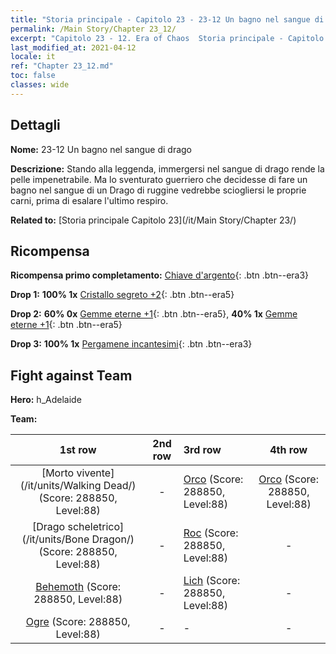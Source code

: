 ```yaml
---
title: "Storia principale - Capitolo 23 - 23-12 Un bagno nel sangue di drago"
permalink: /Main Story/Chapter 23_12/
excerpt: "Capitolo 23 - 12. Era of Chaos  Storia principale - Capitolo 23_12. 23-12 Un bagno nel sangue di drago"
last_modified_at: 2021-04-12
locale: it
ref: "Chapter 23_12.md"
toc: false
classes: wide
---
```


## Dettagli

 **Nome:** 23-12 Un bagno nel sangue di drago

 **Descrizione:** Stando alla leggenda, immergersi nel sangue di drago rende la pelle impenetrabile. Ma lo sventurato guerriero che decidesse di fare un bagno nel sangue di un Drago di ruggine vedrebbe sciogliersi le proprie carni, prima di esalare l'ultimo respiro.

 **Related to:** [Storia principale Capitolo 23](/it/Main Story/Chapter 23/)

## Ricompensa

 **Ricompensa primo completamento:** [Chiave d'argento](/it/Items/con_693/){: .btn .btn--era3}

 **Drop 1:** **100% 1x** [Cristallo segreto +2](/it/Items/mat_80/){: .btn .btn--era5}

 **Drop 2:** **60% 0x** [Gemme eterne +1](/it/Items/mat_72/){: .btn .btn--era5}, **40% 1x** [Gemme eterne +1](/it/Items/mat_72/){: .btn .btn--era5}

 **Drop 3:** **100% 1x** [Pergamene incantesimi](/it/Items/con_694/){: .btn .btn--era3}


## Fight against Team
 **Hero:** h_Adelaide

 **Team:**


  | 1st row | 2nd row | 3rd row | 4th row |
  |:----:|:----:|:----|:----:|
  | [Morto vivente](/it/units/Walking Dead/) (Score: 288850, Level:88)  | - | [Orco](/it/units/Orc/) (Score: 288850, Level:88)  | [Orco](/it/units/Orc/) (Score: 288850, Level:88)  |
  | [Drago scheletrico](/it/units/Bone Dragon/) (Score: 288850, Level:88)  | - | [Roc](/it/units/Roc/) (Score: 288850, Level:88)  | - |
  | [Behemoth](/it/units/Behemoth/) (Score: 288850, Level:88)  | - | [Lich](/it/units/Lich/) (Score: 288850, Level:88)  | - |
  | [Ogre](/it/units/Ogre/) (Score: 288850, Level:88)  | - | - | - |


